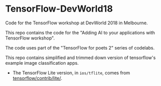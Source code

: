 # TensorFlow-DevWorld18

Code for the TensorFlow workshop at DevWorld 2018 in Melbourne.

This repo contains the code for the "Adding AI to your applications with TensorFlow workshop". 

The code uses part of the "TensorFlow for poets 2" series of codelabs.

This repo contains simplified and trimmed down version of tensorflow's example image classification apps.

* The TensorFlow Lite version, in `ios/tflite`, comes from [tensorflow/contrib/lite/](https://github.com/tensorflow/tensorflow/tree/master/tensorflow/contrib/lite).


